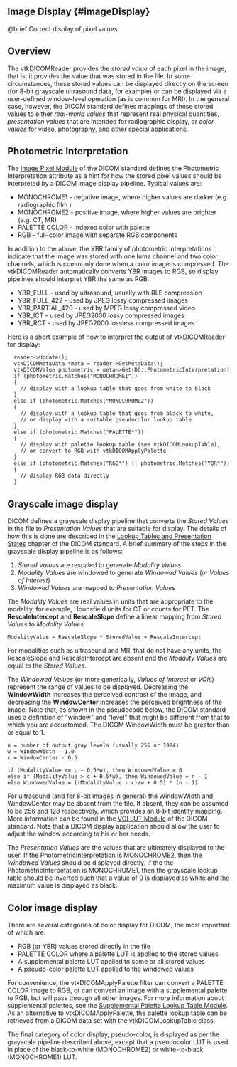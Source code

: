 ## Image Display {#imageDisplay}

@brief Correct display of pixel values.

## Overview

The vtkDICOMReader provides the *stored value* of each pixel in the
image, that is, it provides the value that was stored in the file.
In some circumstances, these stored values can be displayed
directly on the screen (for 8-bit grayscale ultrasound data, for
example) or can be displayed via a user-defined window-level operation
(as is common for MRI).  In the general case, however, the DICOM
standard defines mappings of these stored values to either *real-world
values* that represent real physical quantities, *presentation
values* that are intended for radiographic display, or *color values*
for video, photography, and other special applications.

## Photometric Interpretation

The
[Image Pixel Module](http://dicom.nema.org/medical/dicom/current/output/chtml/part03/sect_C.7.6.3.html)
of the DICOM standard defines the Photometric Interpretation attribute
as a hint for how the stored pixel values should be interpreted by a
DICOM image display pipeline.  Typical values are:
* MONOCHROME1 - negative image, where higher values are darker (e.g. radiographic film )
* MONOCHROME2 - positive image, where higher values are brighter (e.g. CT, MR)
* PALETTE COLOR - indexed color with palette
* RGB - full-color image with separate RGB components

In addition to the above, the YBR family of photometric interpretations
indicate that the image was stored with one luma channel and two color
channels, which is commonly done when a color image is compressed.
The vtkDICOMReader automatically converts YBR images to RGB, so display
pipelines should interpret YBR the same as RGB.
* YBR_FULL - used by ultrasound, usually with RLE compression
* YBR_FULL_422 - used by JPEG lossy compressed images
* YBR_PARTIAL_420 - used by MPEG lossy compressed video
* YBR_ICT - used by JPEG2000 lossy compressed images
* YBR_RCT - used by JPEG2000 lossless compressed images

Here is a short example of how to interpret the output of
vtkDICOMReader for display:
~~~~~~~~{.cpp}
  reader->Update();
  vtkDICOMMetaData *meta = reader->GetMetaData();
  vtkDICOMValue photometric = meta->Get(DC::PhotometricInterpretation)
  if (photometric.Matches("MONOCHROME1"))
  {
    // display with a lookup table that goes from white to black
  }
  else if (photometric.Matches("MONOCHROME2"))
  {
    // display with a lookup table that goes from black to white,
    // or display with a suitable pseudocolor lookup table
  }
  else if (photometric.Matches("PALETTE*"))
  {
    // display with palette lookup table (see vtkDICOMLookupTable),
    // or convert to RGB with vtkDICOMApplyPalette
  }
  else if (photometric.Matches("RGB*") || photometric.Matches("YBR*"))
  {
    // display RGB data directly
  }
~~~~~~~~

## Grayscale image display

DICOM defines a grayscale display pipeline that converts the
*Stored Values* in the file to *Presentation Values* that are
suitable for display.  The details of how this is done are described
in the
[Lookup Tables and Presentation
States](http://dicom.nema.org/medical/dicom/current/output/chtml/part03/sect_C.11.html)
chapter of the DICOM standard.  A brief summary of the steps in the
grayscale display pipeline is as follows:

1. *Stored Values* are rescaled to generate *Modality Values*
2. *Modality Values* are windowed to generate *Windowed Values* (or *Values of Interest*)
3. *Windowed Values* are mapped to *Presentation Values*

The *Modality Values* are real values in units that are appropriate to
the modality, for example, Hounsfield units for CT or counts for PET.
The **RescaleIntercept** and **RescaleSlope** define a linear mapping
from *Stored Values* to *Modality Values*:

    ModalityValue = RescaleSlope * StoredValue + RescaleIntercept

For modalities such as ultrasound and MRI that do not have any units,
the RescaleSlope and RescaleIntercept are absent and the *Modality Values*
are equal to the *Stored Values*.

The *Windowed Values* (or more generically, *Values of Interest* or
*VOIs*) represent the range of values to be displayed.  Decreasing the
**WindowWidth** increases the perceived contrast of the image, and
decreasing the **WindowCenter** increases the perceived brightness of
the image.  Note that, as shown in the pseudocode below, the DICOM
standard uses a definition of "window" and "level" that might be
different from that to which you are accustomed.  The DICOM WindowWidth
must be greater than or equal to 1.

    n = number of output gray levels (usually 256 or 1024)
    w = WindowWidth - 1.0
    c = WindowCenter - 0.5

    if (ModalityValue <= c - 0.5*w), then WindowedValue = 0
    else if (ModalityValue > c + 0.5*w), then WindowedValue = n - 1
    else WindowedValue = ((ModalityValue - c)/w + 0.5) * (n - 1)

For ultrasound (and for 8-bit images in general) the WindowWidth and
WindowCenter may be absent from the file.  If absent, they can be
assumed to be 256 and 128 respectively, which provides an 8-bit identity
mapping.  More information can be found in the
[VOI LUT Module](http://dicom.nema.org/medical/dicom/current/output/chtml/part03/sect_C.11.2.html)
of the DICOM standard.  Note that a DICOM display application should
allow the user to adjust the window according to his or her needs.

The *Presentation Values* are the values that are ultimately displayed
to the user.  If the PhotometricInterpretation is MONOCHROME2, then the
*Windowed Values* should be displayed directly.  If the
the PhotometricInterpetation is MONOCHROME1, then the grayscale
lookup table should be inverted such that a value of 0 is displayed as
white and the maximum value is displayed as black.

## Color image display

There are several categories of color display for DICOM, the most important
of which are:
* RGB (or YBR) values stored directly in the file
* PALETTE COLOR where a palette LUT is applied to the stored values
* A supplemental palette LUT applied to some or all stored values
* A pseudo-color palette LUT applied to the windowed values

For convenience, the vtkDICOMApplyPalette filter can convert a PALETTE
COLOR image to RGB, or can convert an image with a supplemental palette
to RGB, but will pass through all other images.  For more information
about supplemental palettes, see the
[Supplemental Palette Lookup Table Module](http://dicom.nema.org/medical/dicom/current/output/chtml/part03/sect_C.7.6.19.html).
As an alternative to vtkDICOMApplyPalette, the palette lookup table can
be retrieved from a DICOM data set with the vtkDICOMLookupTable class.

The final category of color display, pseudo-color, is displayed as per
the grayscale pipeline described above, except that a pseudocolor LUT
is used in place of the black-to-white (MONOCHROME2) or
white-to-black (MONOCHROME1) LUT.
